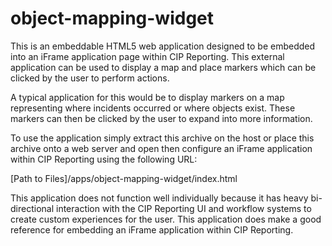 # object-mapping-widget

This is an embeddable HTML5 web application designed to be
embedded into an iFrame application page within CIP Reporting.
This external application can be used to display a map and place
markers which can be clicked by the user to perform actions.

A typical application for this would be to display markers on a
map representing where incidents occurred or where objects exist.
These markers can then be clicked by the user to expand into more
information.

To use the application simply extract this archive on the host
or place this archive onto a web server and open then configure
an iFrame application within CIP Reporting using the following URL:

[Path to Files]/apps/object-mapping-widget/index.html

This application does not function well individually because it has
heavy bi-directional interaction with the CIP Reporting UI and
workflow systems to create custom experiences for the user.  This
application does make a good reference for embedding an iFrame
application within CIP Reporting.
